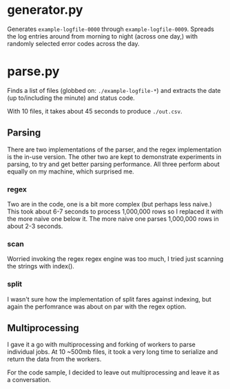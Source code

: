 # generator.py

Generates `example-logfile-0000` through `example-logfile-0009`.
Spreads the log entries around from morning to night (across one day,)
with randomly selected error codes across the day.

# parse.py

Finds a list of files (globbed on: `./example-logfile-*`) and extracts
the date (up to/including the minute) and status code.

With 10 files, it takes about 45 seconds to produce `./out.csv`.

## Parsing
There are two implementations of the parser, and the regex
implementation is the in-use version. The other two are kept to
demonstrate experiments in parsing, to try and get better parsing
performance. All three perform about equally on my machine, which
surprised me.

### regex
Two are in the code, one is a bit more complex (but perhaps less
naive.) This took about 6-7 seconds to process 1,000,000 rows so I
replaced it with the more naive one below it. The more naive one
parses 1,000,000 rows in about 2-3 seconds.

### scan
Worried invoking the regex regex engine was too much, I tried just
scanning the strings with index().

### split
I wasn't sure how the implementation of split fares against indexing,
but again the perfomrance was about on par with the regex option.

## Multiprocessing
I gave it a go with multiprocessing and forking of workers to parse
individual jobs. At 10 ~500mb files, it took a very long time to
serialize and return the data from the workers.

For the code sample, I decided to leave out multiprocessing and leave
it as a conversation.
